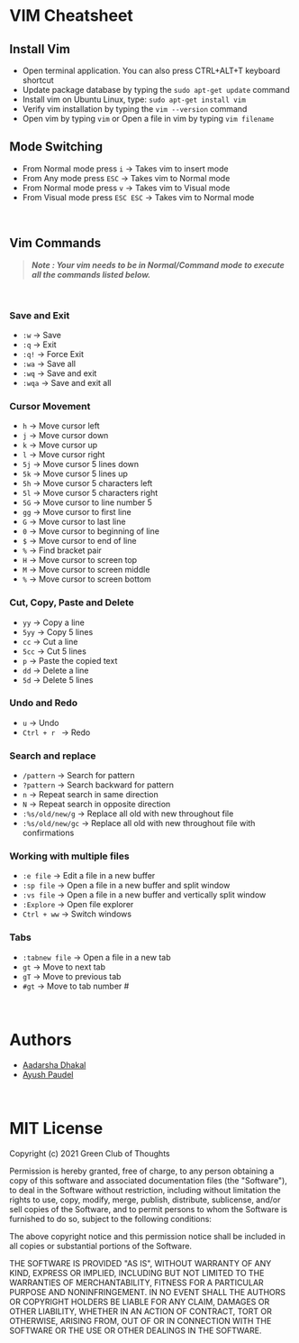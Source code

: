 # VIM Cheatsheet


## Install Vim

* Open terminal application. You can also press CTRL+ALT+T keyboard shortcut
* Update package database by typing the ```sudo apt-get update``` command
* Install vim on Ubuntu Linux, type: ```sudo apt-get install vim```
* Verify vim installation by typing the ```vim --version``` command
* Open vim by typing ```vim``` or Open a file in vim by typing ```vim filename```


## Mode Switching

* From Normal mode press ```i```          -> Takes vim to insert mode
* From Any mode press ```ESC```           -> Takes vim to Normal mode
* From Normal mode press ```v```          -> Takes vim to Visual mode
* From Visual mode press ```ESC ESC```    -> Takes vim to Normal mode


<br>

## Vim Commands

> ***Note : Your vim needs to be in Normal/Command mode to execute all the commands listed below.***

<br>

### Save and Exit

* ```:w```     -> Save
* ```:q```     -> Exit
* ```:q!```    -> Force Exit
* ```:wa```    -> Save all
* ```:wq```    -> Save and exit
* ```:wqa```   -> Save and exit all

### Cursor Movement

* ```h```    -> Move cursor left
* ```j```    -> Move cursor down
* ```k```    -> Move cursor up
* ```l```    -> Move cursor right
* ```5j```   -> Move cursor 5 lines down
* ```5k```   -> Move cursor 5 lines up
* ```5h```   -> Move cursor 5 characters left
* ```5l```   -> Move cursor 5 characters right
* ```5G```   -> Move cursor to line number 5
* ```gg```   -> Move cursor to first line
* ```G```    -> Move cursor to last line
* ```0```    -> Move cursor to beginning of line
* ```$```    -> Move cursor to end of line
* ```%```    -> Find bracket pair
* ```H```    -> Move cursor to screen top
* ```M```    -> Move cursor to screen middle
* ```%```    -> Move cursor to screen bottom

### Cut, Copy, Paste and Delete

* ```yy```     -> Copy a line
* ```5yy```    -> Copy 5 lines
* ```cc```     -> Cut a line
* ```5cc```    -> Cut 5 lines
* ```p```      -> Paste the copied text
* ```dd```     -> Delete a line
* ```5d```     -> Delete 5 lines


### Undo and Redo

* ```u```              -> Undo
* ```Ctrl + r ```      -> Redo

### Search and replace

* ```/pattern```       -> Search for pattern
* ```?pattern```       -> Search backward for pattern
* ```n```              -> Repeat search in same direction
* ```N```              -> Repeat search in opposite direction
* ```:%s/old/new/g```  -> Replace all old with new throughout file 
* ```:%s/old/new/gc``` -> Replace all old with new throughout file with confirmations

### Working with multiple files

* ```:e file```       -> Edit a file in a new buffer 
* ```:sp file```      -> Open a file in a new buffer and split window
* ```:vs file```      -> Open a file in a new buffer and vertically split window
* ```:Explore```      -> Open file explorer
* ```Ctrl + ww```     -> Switch windows

### Tabs

* ```:tabnew file```  -> Open a file in a new tab 
* ```gt```            -> Move to next tab 
* ```gT```            -> Move to previous tab
* ```#gt```           -> Move to tab number #

<br>

# Authors
- [Aadarsha Dhakal](https://github.com/aadarshadhakalg/)
- [Ayush Paudel](https://github.com/AyushPaudel/)

<br>

# MIT License

Copyright (c) 2021 Green Club of Thoughts

Permission is hereby granted, free of charge, to any person obtaining a copy
of this software and associated documentation files (the "Software"), to deal
in the Software without restriction, including without limitation the rights
to use, copy, modify, merge, publish, distribute, sublicense, and/or sell
copies of the Software, and to permit persons to whom the Software is
furnished to do so, subject to the following conditions:

The above copyright notice and this permission notice shall be included in all
copies or substantial portions of the Software.

THE SOFTWARE IS PROVIDED "AS IS", WITHOUT WARRANTY OF ANY KIND, EXPRESS OR
IMPLIED, INCLUDING BUT NOT LIMITED TO THE WARRANTIES OF MERCHANTABILITY,
FITNESS FOR A PARTICULAR PURPOSE AND NONINFRINGEMENT. IN NO EVENT SHALL THE
AUTHORS OR COPYRIGHT HOLDERS BE LIABLE FOR ANY CLAIM, DAMAGES OR OTHER
LIABILITY, WHETHER IN AN ACTION OF CONTRACT, TORT OR OTHERWISE, ARISING FROM,
OUT OF OR IN CONNECTION WITH THE SOFTWARE OR THE USE OR OTHER DEALINGS IN THE
SOFTWARE.
